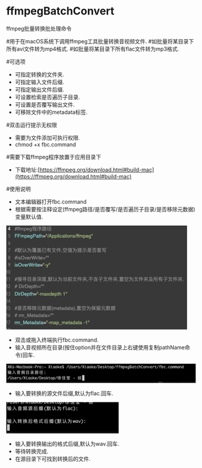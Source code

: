 # ffmpegBatchConvert
 ffmpeg批量转换批处理命令
 
#用于在macOS系统下调用ffmpeg工具批量转换音视频文件.
#如批量将某目录下所有avi文件转为mp4格式.
#如批量将某目录下所有flac文件转为mp3格式.

#可选项
* 可指定转换的文件夹.
* 可指定输入文件后缀.
* 可指定输出文件后缀.
* 可设置检索是否遍历子目录.
* 可设置是否覆写输出文件.
* 可移除文件中的metadata标签.

#双击运行提示无权限
* 需要为文件添加可执行权限.
* chmod +x fbc.command

#需要下载ffmpeg程序放置于应用目录下
* 下载地址:[https://ffmpeg.org/download.html#build-mac](https://ffmpeg.org/download.html#build-mac)

#使用说明
* 文本编辑器打开fbc.command
* 根据需要按注释设定(ffmpeg路径/是否覆写/是否遍历子目录/是否移除元数据)变量默认值.

![缺省设置](img/003.jpg)

* 双击或拖入终端执行fbc.command.
* 输入音视频所在目录(按住option并在文件目录上右键使用复制pathName命令)回车.

![输入源目录](img/001.jpg)

* 输入要转换的源文件后缀,默认为flac.回车.

![输入文件后缀](img/002.jpg)

* 输入要转换输出的格式后缀,默认为wav.回车.
* 等待转换完成.
* 在源目录下可找到转换后的文件.
